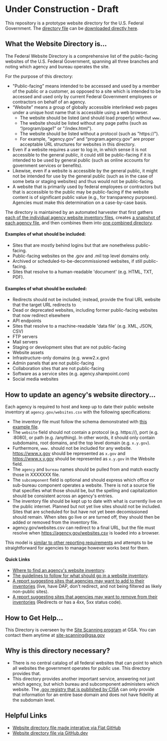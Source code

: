 # Under Construction - Draft

This repository is a prototype website directory for the U.S. Federal Government.  The [directory file](https://github.com/GSA/federal-website-directory/blob/main/us-government-website-directory.csv) can be [downloaded directly here](https://github.com/GSA/federal-website-directory/raw/main/us-government-website-directory.csv).  

## What the Website Directory is...

The Federal Website Directory is a comprehensive list of the public-facing websites of the U.S. Federal Government, spanning all three branches and noting which agency and bureau operates the site.  

For the purpose of this directory: 
- "Public-facing” means intended to be accessed and used by a member of the public or a customer, as opposed to a site which is intended to be accessed and used only by current Federal Government employees or contractors on behalf of an agency.
- “Website” means a group of globally accessible interlinked web pages under a unique host name that is accessible using a web browser.
  - The website should be listed (and should load properly) without `www.`
  - The website should be listed without any page paths (such as “/program/page1” or "/index.html").
  - The website should be listed without a protocol (such as "https://"). 
  - For example, “agency.gov” and “program.agency.gov” are proper acceptable URL structures for websites in this directory.
- Even if a website requires a user to log in, in which sense it is not accessible to the general public, it could still be public-facing if it is intended to be used by general public (such as online accounts for government services or benefits).
- Likewise, even if a website is accessible by the general public, it might not be intended for use by the general public (such as in the case of some beta or staging websites) and thus would not be public-facing.
- A website that is primarily used by federal employees or contractors but that is accessible to the public may be public-facing if the website content is of significant public value (e.g., for transparency purposes). Agencies must make this determination on a case-by-case basis.

The directory is maintained by an automated harvester that first gathers [each of the individual agency website inventory files](https://github.com/GSA/federal-website-directory/blob/main/builder/website_inventories.csv), creates [a snapshot of each agency file](https://github.com/GSA/federal-website-directory/tree/main/snapshots), and then combines them into [one combined directory](https://github.com/GSA/federal-website-directory/blob/main/us-government-website-directory.csv).  

#### Examples of what should be included:  
- Sites that are mostly behind logins but that are nonetheless public-facing. 
- Public-facing websites on the .gov and .mil top level domains only.
- Archived or scheduled-to-be-decommissioned websites, if still public-facing.
- Sites that resolve to a human-readable 'document' (e.g. HTML, TXT, PDF).

#### Examples of what should be excluded: 
- Redirects should not be included; instead, provide the final URL website that the target URL redirects to
- Dead or deprecated websites, including former public-facing websites that now redirect elsewhere
- API endpoints
- Sites that resolve to a machine-readable 'data file' (e.g. XML, JSON, CSV)
- FTP servers
- Mail servers
- Staging or development sites that are not public-facing
- Website assets
- Infrastructure-only domains (e.g. www2.x.gov)
- Admin panels that are not public-facing
- Collaboration sites that are not public-facing
- Software as a service sites (e.g. agency.sharepoint.com)
- Social media websites 


## How to update an agency's website directory...

Each agency is required to host and keep up to date their public website inventory at `agency.gov/websites.csv` with the following specifications: 

- The inventory file must follow the schema demonstrated with [this example file](https://github.com/GSA/federal-website-directory/blob/main/builder/example.csv).
- The `website` field should not contain a protocol (e.g. https://), port (e.g. :8080), or path (e.g. /anything).  In other words, it should only contain subdomains, root domains, and the top level domain (e.g. `x.y.gov`).
- Furthermore, `www.` should not be included for any website.  https://www.x.gov should be represented as `x.gov` and https://www.x.y.gov should be represented as `x.y.gov` in the Website field.  
- The `agency` and `bureau` names should be pulled from and match exactly those in XXXXXXX file.
- The `subcomponent` field is optional and should express which office or sub-bureau component operates a website. There is not a source file that specifies what those should be, but the spelling and capitalization should be consistent across an agency's entries.
- The inventory file should be kept up to date with what is currently live on the public internet.  Planned but not yet live sites should not be included.  Sites that are scheduled for but have not yet been decomissioned should remain.  When sites go live or are turned off, they should then be added or removed from the inventory file.
- agency.gov/websites.csv can redirect to a final URL, but the file must resolve when https://agency.gov/websites.csv is loaded into a browser.  

This model is [similar to other reporting requirements](https://github.com/GSA/site-scanning/issues/1104) and attempts to be straightforward for agencies to manage however works best for them.  

#### Quick Links
- [Where to find an agency's website inventory](https://github.com/GSA/federal-website-directory/blob/main/builder/website_inventories.csv).
- [The guidelines to follow for what should go in a website inventory](https://github.com/GSA/federal-website-directory/tree/future-prototype?tab=readme-ov-file).
- [A report suggesting sites that agencies may want to add to their inventories](https://github.com/GSA/federal-website-directory/blob/main/reports/candidates_for_addition.csv) (live, have DAP, don't redirect, and not being filtered as likely non-public sites).
- [A report suggesting sites that agencies may want to remove from their inventories](https://github.com/GSA/federal-website-directory/blob/main/reports/candidates_for_removal.csv) (Redirects or has a 4xx, 5xx status code).

## How to Get Help...

This Directory is overseen by the [Site Scanning program](https://digital.gov/site-scanning) at GSA.  You can contact them anytime at [site-scanning@gsa.gov](mailto:site-scanning@gsa.gov)

## Why is this directory necessary?  

- There is no central catalog of all federal websites that can point to which all websites the government operates for public use.  This directory provides that.
- This directory provides another important service, answering not just which agency, but which bureau and subcomponent administers which website.  The [.gov registry that is published by CISA](https://github.com/cisagov/dotgov-data/blob/main/current-federal.csv) can only provide that information for an entire base domain and does not have fidelity at the subdomain level.  

## Helpful Links
- [Website directory file made interative via Flat GitHub](https://flatgithub.com/GSA/federal-website-directory/blob/main/us-government-website-directory.csv)
- [Website directory file via GitHub.dev](https://github.dev/GSA/federal-website-directory/blob/main/us-government-website-directory.csv)
